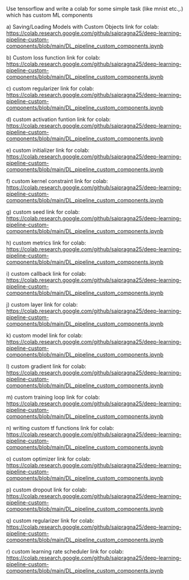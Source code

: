 Use tensorflow and write a colab for some simple task (like mnist etc.,.) which has custom ML components 

a) Saving/Loading Models with Custom Objects
link for colab: https://colab.research.google.com/github/saipragna25/deep-learning-pipeline-custom-components/blob/main/DL_pipeline_custom_components.ipynb

b) Custom loss function
link for colab: https://colab.research.google.com/github/saipragna25/deep-learning-pipeline-custom-components/blob/main/DL_pipeline_custom_components.ipynb

c) custom regularizer
link for colab: https://colab.research.google.com/github/saipragna25/deep-learning-pipeline-custom-components/blob/main/DL_pipeline_custom_components.ipynb

d) custom activation funtion
link for colab: https://colab.research.google.com/github/saipragna25/deep-learning-pipeline-custom-components/blob/main/DL_pipeline_custom_components.ipynb

e) custom initializer
link for colab: https://colab.research.google.com/github/saipragna25/deep-learning-pipeline-custom-components/blob/main/DL_pipeline_custom_components.ipynb

f) custom kernel constraint
link for colab: https://colab.research.google.com/github/saipragna25/deep-learning-pipeline-custom-components/blob/main/DL_pipeline_custom_components.ipynb

g) custom seed
link for colab: https://colab.research.google.com/github/saipragna25/deep-learning-pipeline-custom-components/blob/main/DL_pipeline_custom_components.ipynb

h) custom metrics
link for colab: https://colab.research.google.com/github/saipragna25/deep-learning-pipeline-custom-components/blob/main/DL_pipeline_custom_components.ipynb

i) custom callback
link for colab: https://colab.research.google.com/github/saipragna25/deep-learning-pipeline-custom-components/blob/main/DL_pipeline_custom_components.ipynb

j) custom layer
link for colab: https://colab.research.google.com/github/saipragna25/deep-learning-pipeline-custom-components/blob/main/DL_pipeline_custom_components.ipynb

k) custom model
link for colab: https://colab.research.google.com/github/saipragna25/deep-learning-pipeline-custom-components/blob/main/DL_pipeline_custom_components.ipynb

l) custom gradient
link for colab: https://colab.research.google.com/github/saipragna25/deep-learning-pipeline-custom-components/blob/main/DL_pipeline_custom_components.ipynb

m) custom training loop
link for colab: https://colab.research.google.com/github/saipragna25/deep-learning-pipeline-custom-components/blob/main/DL_pipeline_custom_components.ipynb

n) writing custom  tf functions
link for colab: https://colab.research.google.com/github/saipragna25/deep-learning-pipeline-custom-components/blob/main/DL_pipeline_custom_components.ipynb

o) custom optimizer
link for colab: https://colab.research.google.com/github/saipragna25/deep-learning-pipeline-custom-components/blob/main/DL_pipeline_custom_components.ipynb

p) custom dropout
link for colab: https://colab.research.google.com/github/saipragna25/deep-learning-pipeline-custom-components/blob/main/DL_pipeline_custom_components.ipynb

q) custom regularizer
link for colab: https://colab.research.google.com/github/saipragna25/deep-learning-pipeline-custom-components/blob/main/DL_pipeline_custom_components.ipynb

r) custom learning rate scheduler
link for colab: https://colab.research.google.com/github/saipragna25/deep-learning-pipeline-custom-components/blob/main/DL_pipeline_custom_components.ipynb

 
